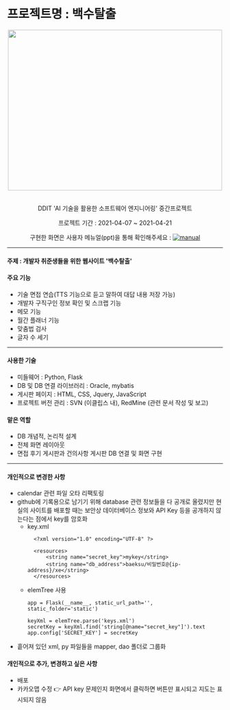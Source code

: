 # 프로젝트명 : 백수탈출
<div align=center>
<img src="https://github.com/teraglass/Baeksu/blob/main/manual/home.png" width="500" height="375"><br/>
  
<br/>
  
DDIT 'AI 기술을 활용한 소프트웨어 엔지니어링' 중간프로젝트<br/>

프로젝트 기간 : 2021-04-07 ~ 2021-04-21 <br/>


  
구현한 화면은 사용자 메뉴얼(ppt)을 통해 확인해주세요 : <a href="https://github.com/teraglass/Baeksu/blob/main/manual/baeksu_manual.pptx">![manual](https://img.shields.io/badge/Manual-47A248?style=flat&logo=Matrix&logoColor=white)</a>
</div>

---
#### 주제 : 개발자 취준생들을 위한 웹사이트 '백수탈출'
  
#### 주요 기능  

  - 기술 면접 연습(TTS 기능으로 듣고 말하여 대답 내용 저장 가능)
  - 개발자 구직구인 정보 확인 및 스크랩 기능
  - 메모 기능
  - 월간 플래너 기능
  - 맞춤법 검사
  - 글자 수 세기


---

#### 사용한 기술

- 미들웨어 : Python, Flask
- DB 및 DB 연결 라이브러리 : Oracle, mybatis
- 게시판 페이지 : HTML, CSS, Jquery, JavaScript
- 프로젝트 버전 관리 : SVN (이클립스 내), RedMine (관련 문서 작성 및 보고)

#### 맡은 역할

- DB 개념적, 논리적 설계
- 전체 화면 레이아웃 
- 면접 후기 게시판과 건의사항 게시판 DB 연결 및 화면 구현

---
#### 개인적으로 변경한 사항

- calendar 관련 파일 오타 리팩토링
- github에 기록용으로 남기기 위해 database 관련 정보들을 다 공개로 올렸지만 현실의 사이트를 배포할 때는 보안상 데이터베이스 정보와 API Key 등을 공개하지 않는다는 점에서 key를 암호화
  - key.xml 
    ```
      <?xml version="1.0" encoding="UTF-8" ?>

      <resources>
          <string name="secret_key">mykey</string>
          <string name="db_address">baeksu/비밀번호@{ip-address}/xe</string>
      </resources>
    ```
  - elemTree 사용
    ```
    app = Flask(__name__, static_url_path='', static_folder='static')

    keyXml = elemTree.parse('keys.xml')
    secretKey = keyXml.find('string[@name="secret_key"]').text
    app.config['SECRET_KEY'] = secretKey
    ```
- 흩어져 있던 xml, py 파일들을 mapper, dao 폴더로 그룹화
 
#### 개인적으로 추가, 변경하고 싶은 사항
- 배포
- 카카오맵 수정 👉 API key 문제인지 화면에서 클릭하면 버튼만 표시되고 지도는 표시되지 않음



